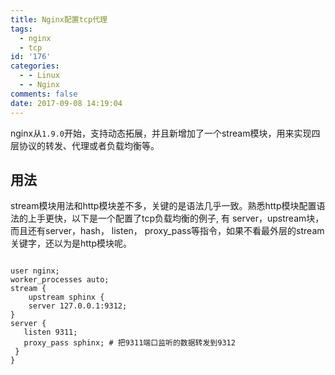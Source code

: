 ```yaml
---
title: Nginx配置tcp代理
tags:
  - nginx
  - tcp
id: '176'
categories:
  - - Linux
  - - Nginx
comments: false
date: 2017-09-08 14:19:04
---
```


nginx从`1.9.0`开始，支持动态拓展，并且新增加了一个stream模块，用来实现四层协议的转发、代理或者负载均衡等。

<!-- more -->

## 用法

stream模块用法和http模块差不多，关键的是语法几乎一致。熟悉http模块配置语法的上手更快，以下是一个配置了tcp负载均衡的例子, 有 server，upstream块，而且还有server，hash， listen， proxy\_pass等指令，如果不看最外层的stream关键字，还以为是http模块呢。

```nginx

user nginx;
worker_processes auto;
stream {
    upstream sphinx {
    server 127.0.0.1:9312;
}
server {
   listen 9311;
   proxy_pass sphinx; # 把9311端口监听的数据转发到9312
 }
}
```